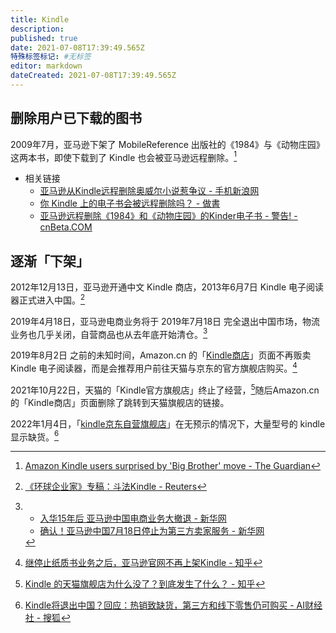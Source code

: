 ```yaml
---
title: Kindle
description:
published: true
date: 2021-07-08T17:39:49.565Z
特殊标签标记: #无标签
editor: markdown
dateCreated: 2021-07-08T17:39:49.565Z
---
```


## 删除用户已下载的图书

2009年7月，亚马逊下架了 MobileReference 出版社的《1984》与《动物庄园》这两本书，即使下载到了 Kindle 也会被亚马逊远程删除。[^1984]

[^1984]: [Amazon Kindle users surprised by 'Big Brother' move - The Guardian](https://web.archive.org/web/20211219060117/https://www.theguardian.com/technology/2009/jul/17/amazon-kindle-1984)

+ 相关链接
    + [亚马逊从Kindle远程删除奥威尔小说惹争议 - 手机新浪网](https://web.archive.org/web/20210702053241/https://finance.sina.cn/usstock/hlwgs/2009-07-18/tech-ichmifpy5776780.d.html?fromtech=1)
    + [你 Kindle 上的电子书会被远程删除吗？ - 做書](https://web.archive.org/web/20210225165712if_/https://zuoshu.com/d/24-kindle)
    + [亚马逊远程删除《1984》和《动物庄园》的Kinder电子书 - 警告! - cnBeta.COM](https://web.archive.org/web/20210705054707/https://www.cnbeta.com/articles/tech/88938.htm)

## 逐渐「下架」

2012年12月13日，亚马逊开通中文 Kindle 商店，2013年6月7日 Kindle 电子阅读器正式进入中国。[^icl]

[^icl]: [《环球企业家》专稿：斗法Kindle - Reuters](https://web.archive.org/web/20220105055412/https://www.reuters.com/article/third-party-global-entrepreneur-oct-2-4-idCNCNE9AI01R20131119)

2019年4月18日，亚马逊电商业务将于 2019年7月18日 完全退出中国市场，物流业务也几乎关闭，自营商品也从去年底开始清仓。[^ac]

[^ac]: 
    + [入华15年后 亚马逊中国电商业务大撤退 - 新华网](https://web.archive.org/web/20190422061518/http://www.xinhuanet.com/fortune/2019-04/19/c_1210113086.htm)
    + [确认！亚马逊中国7月18日停止为第三方卖家服务 - 新华网](https://web.archive.org/web/20200806202333/http://www.xinhuanet.com/fortune/2019-04/18/c_1124385704.htm)

2019年8月2日 之前的未知时间，Amazon.cn 的「[Kindle商店](https://www.amazon.cn/Kindle%E5%95%86%E5%BA%97/b/ref=topnav_storetab_kinc?ie=UTF8&node=116087071)」页面不再贩卖 Kindle 电子阅读器，而是会推荐用户前往天猫与京东的官方旗舰店购买。[^ack]

[^ack]: [继停止纸质书业务之后，亚马逊官网不再上架Kindle - 知乎](https://web.archive.org/web/20220105070712/https://zhuanlan.zhihu.com/p/76322781)

2021年10月22日，天猫的「Kindle官方旗舰店」终止了经营，[^tm]随后Amazon.cn 的「Kindle商店」页面删除了跳转到天猫旗舰店的链接。

[^tm]: [Kindle 的天猫旗舰店为什么没了？到底发生了什么？ - 知乎](https://web.archive.org/web/20220105060611/https://www.zhihu.com/question/488673995)
    
2022年1月4日，「[kindle京东自营旗舰店](https://shop.m.jd.com/?shopId=1000002062)」在无预示的情况下，大量型号的 kindle 显示缺货。[^jd]

[^jd]: [Kindle将退出中国？回应：热销致缺货，第三方和线下零售仍可购买 - AI财经社 - 搜狐](https://web.archive.org/web/20220105065358/https://www.sohu.com/a/514260024_120780844)
